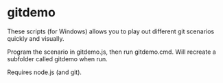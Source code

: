 gitdemo
=======

These scripts (for Windows) allows you to play out different git scenarios quickly and visually. 

Program the scenario in gitdemo.js, then run gitdemo.cmd. Will recreate a subfolder called gitdemo when run.

Requires node.js (and git). 
